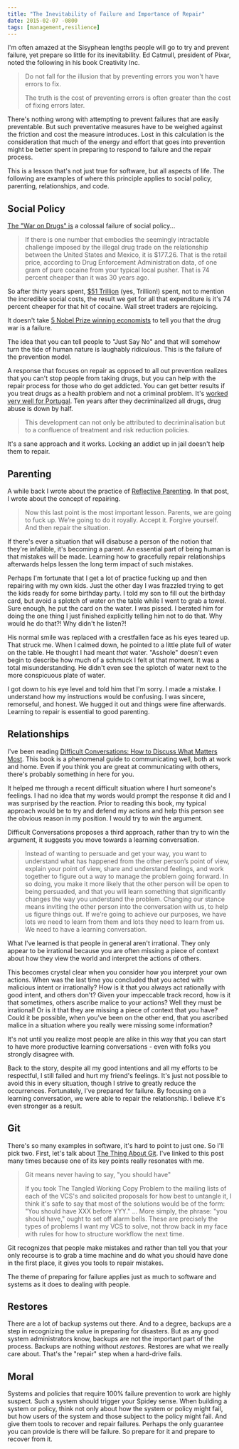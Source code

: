 ```yaml
---
title: "The Inevitability of Failure and Importance of Repair"
date: 2015-02-07 -0800
tags: [management,resilience]
---
```


I'm often amazed at the Sisyphean lengths people will go to try and prevent failure, yet prepare so little for its inevitability. Ed Catmull, president of Pixar, noted the following in his book Creativity Inc.

> Do not fall for the illusion that by preventing errors you won't have errors to fix.  
>  
> The truth is the cost of preventing errors is often greater than the cost of fixing errors later.

There's nothing wrong with attempting to prevent failures that are easily preventable. But such preventative measures have to be weighed against the friction and cost the measure introduces. Lost in this calculation is the consideration that much of the energy and effort that goes into prevention might be better spent in preparing to respond to failure and the repair process.

This is a lesson that's not just true for software, but all aspects of life. The following are examples of where this principle applies to social policy, parenting, relationships, and code.

## Social Policy

[The "War on Drugs" is](http://www.nytimes.com/2012/07/04/business/in-rethinking-the-war-on-drugs-start-with-the-numbers.html?pagewanted=all&_r=0) a colossal failure of social policy...

> If there is one number that embodies the seemingly intractable challenge imposed by the illegal drug trade on the relationship between the United States and Mexico, it is $177.26. That is the retail price, according to Drug Enforcement Administration data, of one gram of pure cocaine from your typical local pusher. That is 74 percent cheaper than it was 30 years ago.

So after thirty years spent, [$51 Trillion](http://www.drugpolicy.org/drug-war-statistics) (yes, Trillion!) spent, not to mention the incredible social costs, the result we get for all that expenditure is it's 74 percent cheaper for that hit of cocaine. Wall street traders are rejoicing.

It doesn't take [5 Nobel Prize winning economists](http://www.alternet.org/drugs/5-nobel-prize-economists-call-end-failed-war-drugs) to tell you that the drug war is a failure.

The idea that you can tell people to "Just Say No" and that will somehow turn the tide of human nature is laughably ridiculous. This is the failure of the prevention model.

A response that focuses on repair as opposed to all out prevention realizes that you can't stop people from taking drugs, but you can help with the repair process for those who do get addicted. You can get better results if you treat drugs as a health problem and not a criminal problem. It's [worked very well for Portugal](http://www.forbes.com/sites/erikkain/2011/07/05/ten-years-after-decriminalization-drug-abuse-down-by-half-in-portugal/). Ten years after they  decriminalized all drugs, drug abuse is down by half.

> This development can not only be attributed to decriminalisation but to a confluence of treatment and risk reduction policies.

It's a sane approach and it works. Locking an addict up in jail doesn't help them to repair.

## Parenting

A while back I wrote about the practice of [Reflective Parenting](https://haacked.com/archive/2013/05/27/reflective-parenting.aspx/). In that post, I wrote about the concept of repairing.

> Now this last point is the most important lesson. Parents, we are going to fuck up. We’re going to do it royally. Accept it. Forgive yourself. And then repair the situation.

If there's ever a situation that will disabuse a person of the notion that they're infallible, it's becoming a parent. An essential part of being human is that mistakes will be made. Learning how to gracefully repair relationships afterwards helps lessen the long term impact of such mistakes.

Perhaps I'm fortunate that I get a lot of practice fucking up and then repairing with my own kids. Just the other day I was frazzled trying to get the kids ready for some birthday party. I told my son to fill out the birthday card, but avoid a splotch of water on the table while I went to grab a towel. Sure enough, he put the card on the water. I was pissed. I berated him for doing the one thing I just finished explicitly telling him not to do that. Why would he do that?! Why didn't he listen?!

His normal smile was replaced with a crestfallen face as his eyes teared up. That struck me. When I calmed down, he pointed to a little plate full of water on the table. He thought I had meant _that_ water. "Asshole" doesn't even begin to describe how much of a schmuck I felt at that moment. It was a total misunderstanding. He didn't even see the splotch of water next to the more conspicuous plate of water.

I got down to his eye level and told him that I'm sorry. I made a mistake. I understand how my instructions would be confusing. I was sincere, remorseful, and honest. We hugged it out and things were fine afterwards. Learning to repair is essential to good parenting.

## Relationships

I've been reading <a href="http://www.amazon.com/gp/product/014028852X/ref=as_li_tl?ie=UTF8&camp=1789&creative=390957&creativeASIN=014028852X&linkCode=as2&tag=youvebeenhaac-20&linkId=AQI5WFMVTHGOLSNB">Difficult Conversations: How to Discuss What Matters Most</a>. This book is a phenomenal guide to communicating well, both at work and home. Even if you think you are great at communicating with others, there's probably something in here for you.

It helped me through a recent difficult situation where I hurt someone's feelings. I had no idea that my words would prompt the response it did and I was surprised by the reaction. Prior to reading this book, my typical approach would be to try and defend my actions and help this person see the obvious reason in my position. I would try to _win_ the argument.

Difficult Conversations proposes a third approach, rather than try to win the argument, it suggests you move towards a learning conversation.

> Instead of wanting to persuade and get your way, you want to understand what has happened from the other person’s point of view, explain your point of view, share and understand feelings, and work together to figure out a way to manage the problem going forward. In so doing, you make it more likely that the other person will be open to being persuaded, and that you will learn something that significantly changes the way you understand the problem. Changing our stance means inviting the other person into the conversation with us, to help us figure things out. If we’re going to achieve our purposes, we have lots we need to learn from them and lots they need to learn from us. We need to have a learning conversation.

What I've learned is that people in general aren't irrational. They only appear to be irrational because you are often missing a piece of context about how they view the world and interpret the actions of others.

This becomes crystal clear when you consider how you interpret your own actions. When was the last time you concluded that you acted with malicious intent or irrationally? How is it that you always act rationally with good intent, and others don't? Given your impeccable track record, how is it that sometimes, others ascribe malice to your actions? Well they must be irrational! Or is it that they are missing a piece of context that you have? Could it be possible, when you've been on the other end, that you ascribed malice in a situation where you really were missing some information?

It's not until you realize most people are alike in this way that you can start to have more productive learning conversations - even with folks you strongly disagree with.

Back to the story, despite all my good intentions and all my efforts to be respectful, I still failed and hurt my friend's feelings. It's just not possible to avoid this in every situation, though I strive to greatly reduce the occurrences. Fortunately, I've prepared for failure. By focusing on a learning conversation, we were able to repair the relationship. I believe it's even stronger as a result.

## Git

There's so many examples in software, it's hard to point to just one. So I'll pick two. First, let's talk about [The Thing About Git](http://tomayko.com/writings/the-thing-about-git). I've linked to this post many times because one of its key points really resonates with me.

> Git means never having to say, "you should have"
>
> If you took The Tangled Working Copy Problem to the mailing lists of each of the VCS's and solicited proposals for how best to untangle it, I think it's safe to say that most of the solutions would be of the form: "You should have XXX before YYY."
> ...
> More simply, the phrase: "you should have," ought to set off alarm bells. These are precisely the types of problems I want my VCS to solve, not throw back in my face with rules for how to structure workflow the next time.

Git recognizes that people make mistakes and rather than tell you that your only recourse is to grab a time machine and do what you should have done in the first place, it gives you tools to repair mistakes.

The theme of preparing for failure applies just as much to software and systems as it does to dealing with people.

## Restores

There are a lot of backup systems out there. And to a degree, backups are a step in recognizing the value in preparing for disasters. But as any good system administrators know, backups are not the important part of the process. Backups are nothing without _restores_. Restores are what we really care about. That's the "repair" step when a hard-drive fails.

## Moral

Systems and policies that require 100% failure prevention to work are highly suspect. Such a system should trigger your Spidey sense. When building a system or policy, think not only about how the system or policy might fail, but how users of the system and those subject to the policy might fail. And give them tools to recover and repair failures. Perhaps the only guarantee you can provide is there will be failure. So prepare for it and prepare to recover from it.
